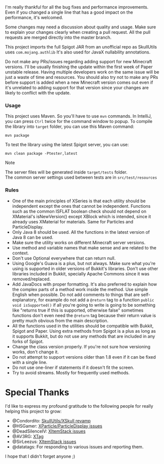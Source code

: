 I'm really thankful for all the bug fixes and performance improvements.\
Even if you changed a single line that has a good impact on the performance, it's welcomed.

Some changes may need a discussion about quality and usage.
Make sure to explain your changes clearly when creating a pull request.
All the pull requests are merged directly into the master branch.

This project imports the full Spigot JAR from an unofficial repo as SkullUtils uses `com.mojang.authlib`
It's also used for JavaX nullability annotations.

Do not make any PRs/issues regarding adding support for new Minecraft versions. I'll be usually finishing the update
within the first week of Paper unstable release.
Having multiple developers work on the same issue will be just a waste of time and resources.
You should also try not to make any PRs before support is added when a new Minecraft version comes out even
if it's unrelated to adding support for that version since your changes are likely to conflict with the update.

### Usage

This project uses Maven. So you'll have to use `mvn` commands. 
In IntelliJ, you can press `Ctrl` twice for the command window to popup.
To compile the library into `target` folder, you can use this Maven command:
```maven
mvn package
```

To test the library using the latest Spigot server, you can use:

```maven
mvn clean package -Ptester,latest
```

> [!NOTE]
> The server files will be generated inside `target/tests` folder.\
> The common server settings used between tests are in `src/test/resources`

### Rules

* One of the main principles of XSeries is that each utility should be independent except the ones that cannot be
  independent. Functions such as the common ISFLAT boolean check should not depend on XMaterial's isNewVersion() except
  XBlock which is intended, since it already uses XMaterial for materials. Same for Particles and ParticleDisplay.
* Only Java 8 should be used. All the functions in the latest version of Java 8 can be used.
* Make sure the utility works on different Minecraft server versions.
* Use method and variable names that make sense and are related to the context.
* Don't use Optional everywhere that can return null.
* Using Google's Guava is a plus, but not always. Make sure what you're using is supported in
  older versions of Bukkit's libraries. Don't use other libraries included in Bukkit, specially Apache Commons
  since it was removed/replaced.
* Add JavaDocs with proper formatting. It's also preferred to explain how the complex parts of a method work
  inside the method. Use simple English when possible. Do not add comments to things that are self-explanatory,
  for example do not add a `@return` tag to a function `public void isSupported()` if all you're going to write
  is going to be something like "returns true if this is supported, otherwise false" sometimes functions don't
  even need the `@return` tag because their return value is pretty much obvious from the main description.
* All the functions used in the utilities should be compatible with Bukkit, Spigot and Paper.
  Using extra methods from Spigot is a plus as long as it supports Bukkit, but do not use any methods that are included
  in any forks of Spigot.
* Change the class version properly. If you're not sure how versioning works, don't change it.
* Do not attempt to support versions older than 1.8 even if it can be fixed with a single line.
* Do not use one-liner if statements if it doesn't fit the screen.
* Try to avoid streams. Mostly for frequently used methods.

# Special Thanks

I'd like to express my profound gratitude to the following people for really helping this project to grow:

* @Condordito: [SkullUtils/XSkull revamp](https://github.com/CryptoMorin/XSeries/issues/254)
* @HSGamer: [XParticle/ParticleDisplay issues](https://github.com/CryptoMorin/XSeries/commits?author=HSGamer)
* @DeadSilenceIV: [XItemStack issues](https://github.com/CryptoMorin/XSeries/commits?author=DeadSilenceIV)
* @AV3RG: [XTag](https://github.com/CryptoMorin/XSeries/commit/988fee3a0fc80697f99804ca7c13108976f26acd)
* @SirLeezus: [XItemStack issues](https://github.com/CryptoMorin/XSeries/commits?author=SirLeezus)
* @datatags: For responding to various issues and reporting them.

I hope that I didn't forget anyone ;)